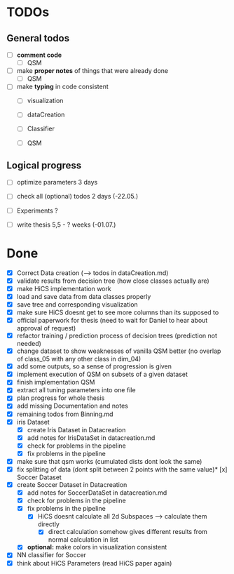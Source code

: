 # TODOs

## General todos

* [ ] __comment code__
  * [ ] QSM
* [ ] make __proper notes__ of things that were already done
  * [ ] QSM
* [ ] make __typing__ in code consistent
  * [ ] visualization
  * [ ] dataCreation
  * [ ] Classifier
  * [ ] QSM


## Logical progress

* [ ] optimize parameters                                         3 days  
* [ ] check all (optional) todos                                  2 days  (-22.05.)
* [ ] Experiments                                                 ?
* [ ] write thesis                                                5,5 - ? weeks (-01.07.)



# Done

* [x] Correct Data creation (--> todos in dataCreation.md)
* [x] validate results from decision tree (how close classes actually are)
* [x] make HiCS implementation work
* [x] load and save data from data classes properly
* [x] save tree and corresponding visualization
* [x] make sure HiCS doesnt get to see more columns than its supposed to
* [x] official paperwork for thesis (need to wait for Daniel to hear about
approval of request)
* [x] refactor training / prediction process of decision trees (prediction not
needed)
* [x] change dataset to show weaknesses of vanilla QSM better (no overlap of
class_05 with any other class in dim_04)
* [x] add some outputs, so a sense of progression is given
* [x] implement execution of QSM on subsets of a given dataset
* [x] finish implementation QSM
* [x] extract all tuning parameters into one file
* [x] plan progress for whole thesis
* [x] add missing Documentation and notes
* [x] remaining todos from Binning.md
* [x] iris Dataset
  * [x] create Iris Dataset in Datacreation
  * [x] add notes for IrisDataSet in datacreation.md
  * [x] check for problems in the pipeline
  * [x] fix problems in the pipeline
* [x] make sure that qsm works (cumulated dists dont look the same)
* [x] fix splitting of data (dont split between 2 points with the same value)* [x] Soccer Dataset
* [x] create Soccer Dataset in Datacreation
  * [x] add notes for SoccerDataSet in datacreation.md
  * [x] check for problems in the pipeline
  * [x] fix problems in the pipeline
    * [x] HiCS doesnt calculate all 2d Subspaces --> calculate them directly
      * [x] direct calculation somehow gives different results from normal calculation in list
  * [x] __optional:__ make colors in visualization consistent
* [x] NN classifier for Soccer
* [x] think about HiCS Parameters (read HiCS paper again)